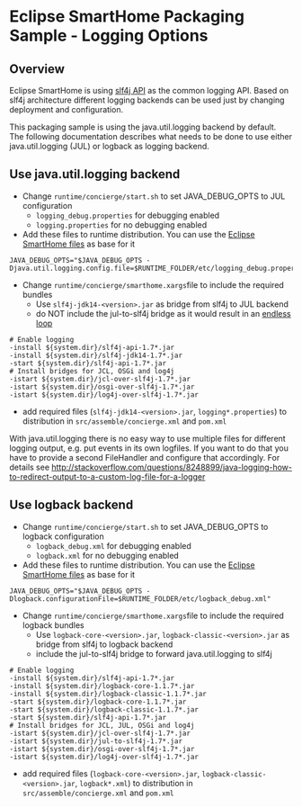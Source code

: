 # Eclipse SmartHome Packaging Sample - Logging Options

## Overview

Eclipse SmartHome is using [slf4j API](https://www.slf4j.org/) as the common logging API. Based on slf4j architecture different logging backends can be used just by changing deployment and configuration.

This packaging sample is using the java.util.logging backend by default. The following documentation describes what needs to be done to use either java.util.logging (JUL) or logback as logging backend.

## Use java.util.logging backend

* Change `runtime/concierge/start.sh` to set JAVA_DEBUG_OPTS to JUL configuration
  * `logging_debug.properties` for debugging enabled
  * `logging.properties` for no debugging enabled
* Add these files to runtime distribution. You can use the [Eclipse SmartHome files](https://github.com/eclipse/smarthome-packaging-sample/blob/master/distro/runtime/etc/logging_debug.properties) as base for it

```
JAVA_DEBUG_OPTS="$JAVA_DEBUG_OPTS -Djava.util.logging.config.file=$RUNTIME_FOLDER/etc/logging_debug.properties"
```

* Change `runtime/concierge/smarthome.xargs`file to include the required bundles
  * Use `slf4j-jdk14-<version>.jar` as bridge from slf4j to JUL backend
  * do NOT include the jul-to-slf4j bridge as it would result in an [endless loop](https://www.slf4j.org/legacy.html#julRecursion)

```
# Enable logging
-install ${system.dir}/slf4j-api-1.7*.jar
-install ${system.dir}/slf4j-jdk14-1.7*.jar
-start ${system.dir}/slf4j-api-1.7*.jar
# Install bridges for JCL, OSGi and log4j
-istart ${system.dir}/jcl-over-slf4j-1.7*.jar
-istart ${system.dir}/osgi-over-slf4j-1.7*.jar
-istart ${system.dir}/log4j-over-slf4j-1.7*.jar
```

* add required files (`slf4j-jdk14-<version>.jar`, `logging*.properties`) to distribution in `src/assemble/concierge.xml` and `pom.xml`

With java.util.logging there is no easy way to use multiple files for different logging output, e.g. put events in its own logfiles.
If you want to do that you have to provide a second FileHandler and configure that accordingly.
For details see http://stackoverflow.com/questions/8248899/java-logging-how-to-redirect-output-to-a-custom-log-file-for-a-logger


## Use logback backend

* Change `runtime/concierge/start.sh` to set JAVA_DEBUG_OPTS to logback configuration
  * `logback_debug.xml` for debugging enabled
  * `logback.xml` for no debugging enabled
* Add these files to runtime distribution. You can use the [Eclipse SmartHome files](https://github.com/eclipse/smarthome/blob/master/distribution/smarthome/logback_debug.xml) as base for it

```
JAVA_DEBUG_OPTS="$JAVA_DEBUG_OPTS -Dlogback.configurationFile=$RUNTIME_FOLDER/etc/logback_debug.xml"
```

* Change `runtime/concierge/smarthome.xargs`file to include the required logback bundles
  * Use `logback-core-<version>.jar`, `logback-classic-<version>.jar` as bridge from slf4j to logback backend
  * include the jul-to-slf4j bridge to forward java.util.logging to slf4j

```
# Enable logging
-install ${system.dir}/slf4j-api-1.7*.jar
-install ${system.dir}/logback-core-1.1.7*.jar
-install ${system.dir}/logback-classic-1.1.7*.jar
-start ${system.dir}/logback-core-1.1.7*.jar
-start ${system.dir}/logback-classic-1.1.7*.jar
-start ${system.dir}/slf4j-api-1.7*.jar
# Install bridges for JCL, JUL, OSGi and log4j
-istart ${system.dir}/jcl-over-slf4j-1.7*.jar
-istart ${system.dir}/jul-to-slf4j-1.7*.jar
-istart ${system.dir}/osgi-over-slf4j-1.7*.jar
-istart ${system.dir}/log4j-over-slf4j-1.7*.jar
```

* add required files (`logback-core-<version>.jar`, `logback-classic-<version>.jar`, `logback*.xml`) to distribution in `src/assemble/concierge.xml` and `pom.xml`
